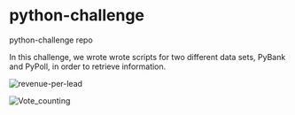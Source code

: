 # python-challenge
python-challenge repo

In this challenge, we wrote wrote scripts for two different data sets, PyBank and PyPoll, in order to retrieve information.

![revenue-per-lead](https://github.com/Geysha07/python-challenge/assets/132965919/28d2c396-b637-45e6-9ff8-845f7577bc98)

![Vote_counting](https://github.com/Geysha07/python-challenge/assets/132965919/944954d2-8fdf-4f63-be40-a616a64bc993)
